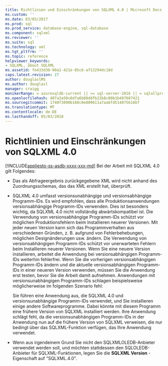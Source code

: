```yaml
---
title: Richtlinien und Einschränkungen von SQLXML 4.0 | Microsoft Docs
ms.custom: ''
ms.date: 03/03/2017
ms.prod: sql
ms.prod_service: database-engine, sql-database
ms.component: sqlxml
ms.reviewer: ''
ms.suite: sql
ms.technology: xml
ms.tgt_pltfrm: ''
ms.topic: reference
helpviewer_keywords:
- SQLXML, about SQLXML
ms.assetid: fe433d30-90a1-421e-85c6-af13294dc18d
caps.latest.revision: 27
author: douglaslMS
ms.author: douglasl
manager: craigg
monikerRange: = azuresqldb-current || >= sql-server-2016 || = sqlallproducts-allversions
ms.openlocfilehash: 407a3a50c6dfa6b88ddfb22b8c00b1b487607421
ms.sourcegitcommit: 1740f3090b168c0e809611a7aa6fd514075616bf
ms.translationtype: MT
ms.contentlocale: de-DE
ms.lasthandoff: 05/03/2018
---
```

# <a name="guidelines-and-limitations-of-sqlxml-40"></a>Richtlinien und Einschränkungen von SQLXML 4.0
[!INCLUDE[appliesto-ss-asdb-xxxx-xxx-md](../../includes/appliesto-ss-asdb-xxxx-xxx-md.md)]
  Bei der Arbeit mit SQLXML 4.0 gilt Folgendes:  
  
-   Das als Abfrageergebnis zurückgegebene XML wird nicht anhand des Zuordnungsschemas, das das XML erstellt hat, überprüft.  
  
-   SQLXML 4.0 umfasst versionsunabhängige und versionsabhängige Programm-IDs. Es wird empfohlen, dass alle Produktionsanwendungen versionsabhängige Programm-IDs verwenden. Dies ist besonders wichtig, da SQLXML 4.0 nicht vollständig abwärtskompatibel ist. Die Verwendung von versionsabhängige Programm-IDs schützt vor möglichen Produktionsfehlern beim Installieren neuerer Versionen. Mit jeder neuen Version kann sich das Programmverhalten aus verschiedenen Gründen, z. B. aufgrund von Fehlerbehebungen, möglichen Designänderungen usw. ändern. Die Verwendung von versionsabhängigen Programm-IDs schützt vor unerwarteten Fehlern beim Installieren neuerer Versionen. Wenn Sie eine neuere Version installieren, arbeitet die Anwendung bei versionsabhängigen Programm-IDs weiterhin fehlerfrei. Wenn Sie die vorherigen versionsabhängigen Programm-IDs ändern und die aktuelle versionsabhängigen Programm-IDs in einer neueren Version verwenden, müssen Sie die Anwendung erst testen, bevor Sie die Arbeit damit aufnehmen. Anwendungen mit versionsunabhängigen Programm-IDs schlagen beispielsweise möglicherweise im folgenden Szenario fehl:  
  
     Sie führen eine Anwendung aus, die SQLXML 4.0 und versionsunabhängige Programm-IDs verwendet, und Sie installieren einige andere Softwareprogramme. Dabei könnte mit diesem Programm eine frühere Version von SQLXML installiert werden. Ihre Anwendung schlägt fehl, da die versionsunabhängigen Programm-IDs in der Anwendung nun auf die frühere Version von SQLXML verweisen, die nur bedingt über das SQLXML-Funktion verfügen, das Ihre Anwendung verwendet.  
  
-   Wenn aus irgendeinem Grund Sie nicht den SQLXMLOLEDB-Anbieter verwendet werden soll, und möchten stattdessen den SQLOLEDB-Anbieter für SQLXML-Funktionen, legen Sie die **SQLXML Version** -Eigenschaft auf "SQLXML.4.0".  
  
  
